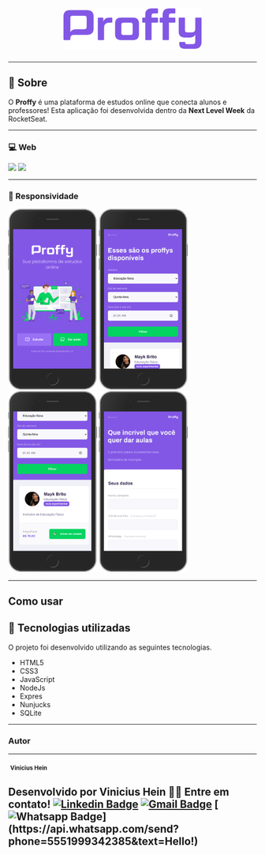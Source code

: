 <!-- <h1 align="center">
    Proffy
</h1> -->
<h1 align="center">
   <img src="./public/images/logo_purple.png" alt="Proffy" width="280"/>
</h1>

---

## 📖️ Sobre

O **Proffy** é uma plataforma de estudos online que conecta alunos e professores! Esta aplicação foi desenvolvida dentro da **Next Level Week** da RocketSeat.

---
### 💻️ Web 
<div>
   <img src="./public/images/Proffy _study.gif" width="400px">
   <img src="./public/images/Proffy _give_classes.gif" width="400px">
</div>

---

### 📱️ Responsividade
<div>
   <img src="./public/images/proffy_web1.png" width="180">
   <img src="./public/images/proffy_web2.png" width="180">
   <img src="./public/images/proffy_web3.png" width="180">
   <img src="./public/images/proffy_web4.png" width="180">
</div>

---
Como usar
---

## 🚀️ Tecnologias utilizadas

O projeto foi desenvolvido utilizando as seguintes tecnologias.

- HTML5
- CSS3
- JavaScript
- NodeJs
- Expres
- Nunjucks
- SQLite


---

### Autor
---

 <a href="https://www.linkedin.com/in/vinicius-hein/"></a><img style="border-radius: 50%" src="https://avatars1.githubusercontent.com/u/60493029?s=460&u=9aa39eaf9b1a95b7a0b44be821e2bfe920296841&v=4" width="100px;" alt=""/></a>
 <sub><b>Vinicius Hein</b></sub>


Desenvolvido por Vinicius Hein 👋🏽 Entre em contato!
[![Linkedin Badge](https://img.shields.io/badge/-ViniciusHein-blue?style=flat-square&logo=Linkedin&logoColor=white&link=https://www.linkedin.com/in/vinicius-hein/)](https://www.linkedin.com/in/vinicius-hein/) [![Gmail Badge](https://img.shields.io/badge/-vinicius.hein@gmail.com-c14438?style=flat-square&logo=Gmail&logoColor=white&link=mailto:sakshamtaneja7861@gmail.com)](mailto:vinicius.hein@gmail.com) [![Whatsapp Badge](https://img.shields.io/badge/-Whatsapp-4CA143?style=flat-square&labelColor=4CA143&logo=whatsapp&logoColor=white&link=https://api.whatsapp.com/send?phone=5551999342385&text=Hello!)](https://api.whatsapp.com/send?phone=5551999342385&text=Hello!)
---
